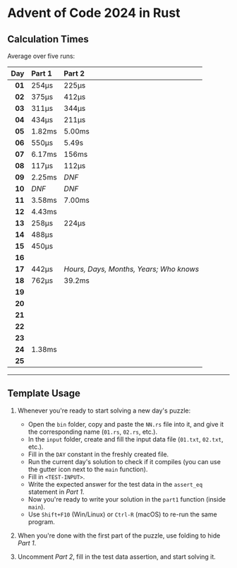 # Advent of Code 2024 in Rust

## Calculation Times

Average over five runs:

|    Day | Part 1 | Part 2                                  |
|-------:|:-------|:----------------------------------------|
| **01** | 254μs  | 225μs                                   |
| **02** | 375μs  | 412μs                                   |
| **03** | 311μs  | 344μs                                   |
| **04** | 434μs  | 211μs                                   |
| **05** | 1.82ms | 5.00ms                                  |
| **06** | 550μs  | 5.49s                                   |
| **07** | 6.17ms | 156ms                                   |
| **08** | 117μs  | 112μs                                   |
| **09** | 2.25ms | _DNF_                                   |
| **10** | _DNF_  | _DNF_                                   |
| **11** | 3.58ms | 7.00ms                                  |
| **12** | 4.43ms |                                         |
| **13** | 258μs  | 224μs                                   |
| **14** | 488μs  |                                         |
| **15** | 450μs  |                                         |
| **16** |        |                                         |
| **17** | 442μs  | _Hours, Days, Months, Years; Who knows_ |
| **18** | 762μs  | 39.2ms                                  |
| **19** |        |                                         |
| **20** |        |                                         |
| **21** |        |                                         |
| **22** |        |                                         |
| **23** |        |                                         |
| **24** | 1.38ms |                                         |
| **25** |        |                                         |

---

## Template Usage

1. Whenever you're ready to start solving a new day's puzzle:
    - Open the `bin` folder, copy and paste the `NN.rs` file into it, and give it the corresponding name (`01.rs`,
      `02.rs`, etc.).
    - In the `input` folder, create and fill the input data file (`01.txt`, `02.txt`, etc.).
    - Fill in the `DAY` constant in the freshly created file.
    - Run the current day's solution to check if it compiles (you can use the gutter icon next to the `main` function).
    - Fill in `<TEST-INPUT>`.
    - Write the expected answer for the test data in the `assert_eq` statement in *Part 1*.
    - Now you're ready to write your solution in the `part1` function (inside `main`).
    - Use `Shift+F10` (Win/Linux) or `Ctrl-R` (macOS) to re-run the same program.

2. When you're done with the first part of the puzzle, use folding to hide *Part 1*.

3. Uncomment *Part 2*, fill in the test data assertion, and start solving it.
